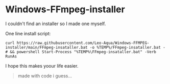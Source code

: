 # Windows-FFmpeg-installer
I couldn't find an installer so I made one myself.

One line install script:
```text
curl https://raw.githubusercontent.com/Leo-Aqua/Windows-FFMPEG-installer/main/FFmpeg-insataller.bat -o %TEMP%/FFmpeg-insataller.bat -# && powershell Start-Process "%TEMP%\FFmpeg-insataller.bat" -Verb RunAs
```

I hope this makes yoour life easier.

> made with code i guess...

